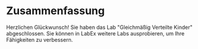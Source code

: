 # Zusammenfassung

Herzlichen Glückwunsch! Sie haben das Lab "Gleichmäßig Verteilte Kinder" abgeschlossen. Sie können in LabEx weitere Labs ausprobieren, um Ihre Fähigkeiten zu verbessern.
